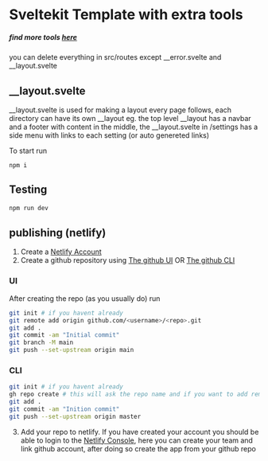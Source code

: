 # Sveltekit Template with extra tools
##### find more tools [here](https://sveltesociety.dev)
you can delete everything in src/routes except __error.svelte and __layout.svelte
## __layout.svelte 
__layout.svelte is used for making a layout every page follows, each directory can have its own __layout eg. the top level __layout has a navbar and a footer with content in the middle, the __layout.svelte in /settings has a side menu with links to each setting (or auto genereted links)  


To start run
```
npm i
```
## Testing
```bash
npm run dev
```
## publishing (netlify)
1. Create a [Netlify Account](https://app.netlify.com)
2. Create a github repository using [The github UI](https://github.com) OR [The github CLI](https://github.com/cli/cli#installation)
### UI
After creating the repo (as you usually do) run
```bash
git init # if you havent already
git remote add origin github.com/<username>/<repo>.git
git add .
git commit -am "Initial commit"
git branch -M main
git push --set-upstream origin main
```
### CLI
```bash 
git init # if you havent already
gh repo create # this will ask the repo name and if you want to add remote.
git add .
git commit -am "Inition commit"
git push --set-upstream origin master
```
3. Add your repo to netlify. If you have created your account you should be able to login to the [Netlify Console](https://app.netlify.com), here you can create your team and link github account, after doing so create the app from your github repo
